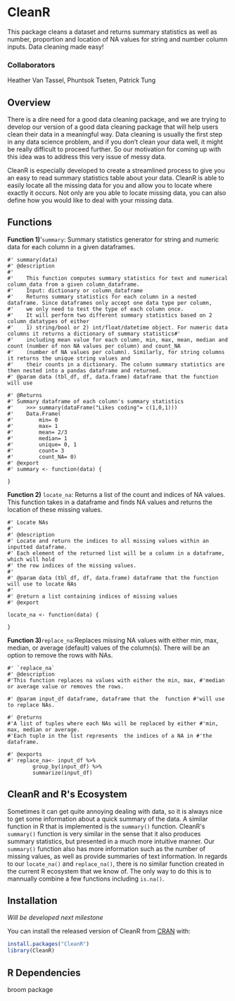 # CleanR
This package cleans a dataset and returns summary statistics as well as number, proportion and location of NA values for string and number column inputs. Data cleaning made easy!

### Collaborators
Heather Van Tassel, Phuntsok Tseten, Patrick Tung

## Overview
There is a dire need for a good data cleaning package, and we are trying to develop our version of a good data cleaning package that will help users clean their data in a meaningful way. Data cleaning is usually the first step in any data science problem, and if you don’t clean your data well, it might be really difficult to proceed further. So our motivation for coming up with this idea was to address this very issue of messy data.

CleanR is especially developed to create a streamlined process to give you an easy to read summary statistics table about your data. CleanR is able to easily locate all the missing data for you and allow you to locate where exactly it occurs. Not only are you able to locate missing data, you can also define how you would like to deal with your missing data. 

## Functions
**Function 1)**'`summary`: Summary statistics generator for string and numeric data for each column in a given dataframes.
```
#' summary(data)
#' @description
#'
#'    This function computes summary statistics for text and numerical column_data from a given column_dataframe.
#'    Input: dictionary or column_dataframe
#'    Returns summary statistics for each column in a nested dataframe. Since dataframes only accept one data type per column, 
#'    we only need to test the type of each column once.
#'    It will perform two different summary statistics based on 2 column_datatypes of either
#'    1) string/bool or 2) int/float/datetime object. For numeric data columns it returns a dictionary of summary statistics#'
#'    including mean value for each column, min, max, mean, median and count (number of non NA values per column) and count_NA
#'    (number of NA values per column). Similarly, for string columns it returns the unique string values and
#'    their counts in a dictionary. The column summary statistics are then nested into a pandas dataframe and returned.
#' @param data (tbl_df, df, data.frame) dataframe that the function will use    
    
#' @Returns
#' Summary dataframe of each column's summary statistics
#'    >>> summary(dataFrame("Likes coding"= c(1,0,1)))
#'    Data.Frame(
#'        min= 0
#'        max= 1
#'        mean= 2/3
#'        median= 1
#'        unique= 0, 1
#'        count= 3
#'        count_NA= 0)
#' @export
#' summary <- function(data) {

}
```

**Function 2)** `locate_na`: Returns a list of the count and indices of NA values.  This function takes in a dataframe and finds NA values and returns the location of these missing values.

```
#' Locate NAs
#'
#' @description
#' Locate and return the indices to all missing values within an inputted dataframe.
#' Each element of the returned list will be a column in a dataframe, which will hold
#' the row indices of the missing values.
#'
#' @param data (tbl_df, df, data.frame) dataframe that the function will use to locate NAs
#'
#' @return a list containing indices of missing values
#' @export

locate_na <- function(data) {

}

```

**Function 3)**`replace_na`:Replaces missing NA values with either min, max, median, or average (default) values of the column(s). There will be an option to remove the rows with NAs.
```
#' `replace_na`
#' @description
#'This function replaces na values with either the min, max, #'median or average value or removes the rows.

#' @param input_df dataframe, dataframe that the  function #'will use to replace NAs.

#' @returns
#'A list of tuples where each NAs will be replaced by either #'min, max, median or average.
#'Each tuple in the list represents  the indices of a NA in #'the dataframe. 
   
#' @exports
#' replace_na<- input_df %>% 
        group_by(input_df) %>% 
        summarize(input_df)
```

## CleanR and R's Ecosystem
Sometimes it can get quite annoying dealing with data, so it is always nice to get some information about a quick summary of the data. A similar function in R that is implemented is the `summary()` function. CleanR's `summary()` function is very similar in the sense that it also produces summary statistics, but presented in a much more intuitive manner. Our `summary()` function also has more information such as the number of missing values, as well as provide summaries of text information. In regards to our `locate_na()` and `replace_na()`, there is no similar function created in the current R ecosystem that we know of. The only way to do this is to mannually combine a few functions including `is.na()`.

## Installation
*Will be developed next milestone*

You can install the released version of CleanR from [CRAN](https://CRAN.R-project.org) with:

``` r
install.packages("CleanR")
library(CleanR)
```

## R Dependencies

broom package
